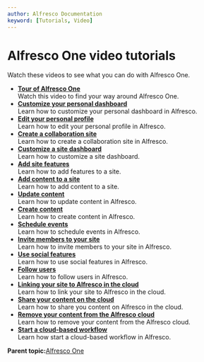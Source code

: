 ```yaml
---
author: Alfresco Documentation
keyword: [Tutorials, Video]
---
```


# Alfresco One video tutorials

Watch these videos to see what you can do with Alfresco One.

-   **[Tour of Alfresco One](../concepts/alfresco-tutorial-02.md)**  
Watch this video to find your way around Alfresco One.
-   **[Customize your personal dashboard](../concepts/alfresco-tutorial-01.md)**  
Learn how to customize your personal dashboard in Alfresco.
-   **[Edit your personal profile](../concepts/alfresco-tutorial-05.md)**  
Learn how to edit your personal profile in Alfresco.
-   **[Create a collaboration site](../concepts/alfresco-tutorial-03.md)**  
Learn how to create a collaboration site in Alfresco.
-   **[Customize a site dashboard](../concepts/alfresco-tutorial-06.md)**  
Learn how to customize a site dashboard.
-   **[Add site features](../concepts/alfresco-tutorial-07.md)**  
Learn how to add features to a site.
-   **[Add content to a site](../concepts/alfresco-tutorial-04.md)**  
Learn how to add content to a site.
-   **[Update content](../concepts/alfresco-tutorial-08.md)**  
Learn how to update content in Alfresco.
-   **[Create content](../concepts/alfresco-tutorial-09.md)**  
Learn how to create content in Alfresco.
-   **[Schedule events](../concepts/alfresco-tutorial-11.md)**  
Learn how to schedule events in Alfresco.
-   **[Invite members to your site](../concepts/alfresco-tutorial-12.md)**  
Learn how to invite members to your site in Alfresco.
-   **[Use social features](../concepts/alfresco-tutorial-13.md)**  
Learn how to use social features in Alfresco.
-   **[Follow users](../concepts/alfresco-tutorial-14.md)**  
Learn how to follow users in Alfresco.
-   **[Linking your site to Alfresco in the cloud](../concepts/alfresco-tutorial-15.md)**  
Learn how to link your site to Alfresco in the cloud.
-   **[Share your content on the cloud](../concepts/alfresco-tutorial-16.md)**  
Learn how to share you content on Alfresco in the cloud.
-   **[Remove your content from the Alfresco cloud](../concepts/alfresco-tutorial-17.md)**  
Learn how to remove your content from the Alfresco cloud.
-   **[Start a cloud-based workflow](../concepts/alfresco-tutorial-10.md)**  
Learn how start a cloud-based workflow in Alfresco.

**Parent topic:**[Alfresco One](../concepts/welcome-infocenter.md)

